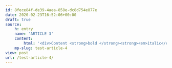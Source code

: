 ```yaml
---
id: 8fece84f-de39-4aea-858e-dc8d754e877e
date: 2020-02-23T16:52:06+00:00
draft: true
source:
    h: entry
    name: 'ARTICLE 3'
    content:
        html: '<div>Content <strong>bold </strong><strong><em>italic</em></strong> <em>italizzzz</em><strong><br></strong><br></div>'
    mp-slug: test-article-4
view: post
url: /test-article-4/
---
```


